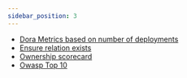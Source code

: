```yaml
---
sidebar_position: 3
---
```


- [Dora Metrics based on number of deployments](/promote-scorecards/examples/dora-metrics-deployments/)
- [Ensure relation exists](/promote-scorecards/examples/relation-existence/)
- [Ownership scorecard](/promote-scorecards/examples/Ownership-scorecard/)
- [Owasp Top 10](/promote-scorecards/examples/Owasp-Top10/)
